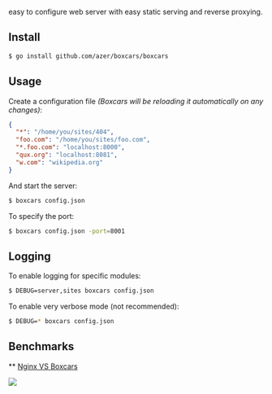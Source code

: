 easy to configure web server with easy static serving and reverse proxying.

## Install

```bash
$ go install github.com/azer/boxcars/boxcars
```

## Usage

Create a configuration file *(Boxcars will be reloading it automatically on any changes)*:

```json
{
  "*": "/home/you/sites/404",
  "foo.com": "/home/you/sites/foo.com",
  "*.foo.com": "localhost:8000",
  "qux.org": "localhost:8081",
  "w.com": "wikipedia.org"
}
```

And start the server:

```bash
$ boxcars config.json
```

To specify the port:

```bash
$ boxcars config.json -port=8001
```

## Logging

To enable logging for specific modules: 

```bash
$ DEBUG=server,sites boxcars config.json
```

To enable very verbose mode (not recommended):

```bash
$ DEBUG=* boxcars config.json
```

## Benchmarks

** [Nginx VS Boxcars](https://gist.github.com/azer/5955772)

![](http://i.cloudup.com/rH_0UwNYg1.jpg)
